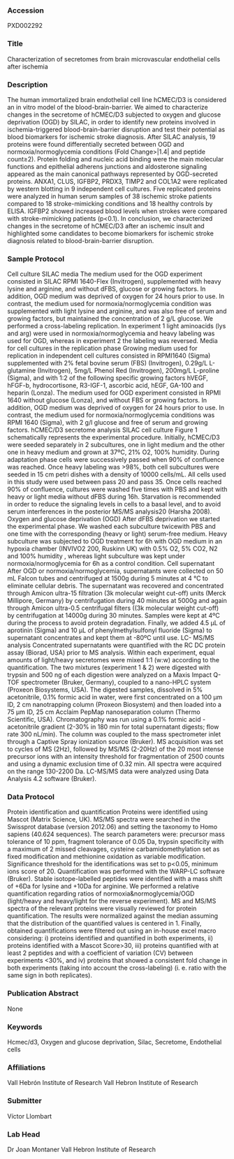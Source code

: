 ### Accession
PXD002292

### Title
Characterization of secretomes from brain microvascular endothelial cells after ischemia

### Description
The human immortalized brain endothelial cell line hCMEC/D3 is considered an in vitro model of the blood-brain-barrier. We aimed to characterize changes in the secretome of hCMEC/D3 subjected to oxygen and glucose deprivation (OGD) by SILAC, in order to identify new proteins involved in ischemia-triggered blood-brain-barrier disruption and test their potential as blood biomarkers for ischemic stroke diagnosis. After SILAC analysis, 19 proteins were found differentially secreted between OGD and normoxia/normoglycemia conditions (Fold Change>|1.4| and peptide count≥2). Protein folding and nucleic acid binding were the main molecular functions and epithelial adherens junctions and aldosterone signaling appeared as the main canonical pathways represented by OGD-secreted proteins. ANXA1, CLUS, IGFBP2, PRDX3, TIMP2 and COL1A2 were replicated by western blotting in 9 independent cell cultures. Five replicated proteins were analyzed in human serum samples of 38 ischemic stroke patients compared to 18 stroke-mimicking conditions and 18 healthy controls by ELISA. IGFBP2 showed increased blood levels when strokes were compared with stroke-mimicking patients (p<0.1).  In conclusion, we characterized changes in the secretome of hCMEC/D3 after an ischemic insult and highlighted some candidates to become biomarkers for ischemic stroke diagnosis related to blood-brain-barrier disruption.

### Sample Protocol
Cell culture  SILAC media The medium used for the OGD experiment consisted in SILAC RPMI 1640-Flex (Invitrogen), supplemented with heavy lysine and arginine, and without dFBS, glucose or growing factors. In addition, OGD medium was deprived of oxygen for 24 hours prior to use. In contrast, the medium used for normoxia/normoglycemia condition was supplemented with light lysine and arginine, and was also free of serum and growing factors, but maintained the concentration of 2 g/L glucose.  We performed a cross-labeling replication. In experiment 1 light aminoacids (lys and arg) were used in normoxia/normoglycemia and heavy labeling was used for OGD, whereas in experiment 2 the labeling was reversed.   Media for cell cultures in the replication phase Growing medium used for replication in independent cell cultures consisted in RPMI1640 (Sigma) supplemented with 2% fetal bovine serum (FBS) (Invitrogen),  0.29g/L L-glutamine (Invitrogen), 5mg/L Phenol Red (Invitrogen), 200mg/L L-proline (Sigma), and with 1:2 of the following specific growing factors hVEGF, hFGF-b, hydrocortisone, R3-IGF-1, ascorbic acid, hEGF, GA-100 and heparin (Lonza). The medium used for OGD experiment consisted in RPMI 1640 without glucose (Lonza), and without FBS or growing factors. In addition, OGD medium was deprived of oxygen for 24 hours prior to use. In contrast, the medium used for normoxia/normoglycemia conditions was RPMI 1640 (Sigma), with 2 g/l glucose and free of serum and growing factors.  hCMEC/D3 secretome  analysis SILAC cell culture Figure 1 schematically represents the experimental procedure. Initially, hCMEC/D3 were seeded separately in 2 subcultures, one in light medium and the other one in heavy medium and grown at 37ºC, 21% O2, 100% humidity. During adaptation phase cells were successively passed when 90% of confluence was reached. Once heavy labeling was >98%,  both cell subcultures were seeded in 15 cm petri dishes with a density of 10000 cells/mL. All cells used in this study were used between pass 20 and pass 35.  Once cells reached 90% of confluence, cultures were washed five times with PBS and kept with heavy or light media without dFBS during 16h. Starvation is recommended in order to reduce the signaling levels in cells to a basal level, and to avoid serum interferences in the posterior MS/MS analysis20 (Harsha 2008). Oxygen and glucose deprivation (OGD) After dFBS deprivation we started the experimental phase. We washed each subculture twicewith PBS and one time with the corresponding (heavy or light) serum-free medium. Heavy subculture was subjected to OGD treatment for 6h with OGD medium in an hypoxia chamber (INVIVO2 200, Ruskinn UK) with 0.5% O2, 5% CO2, N2 and 100% humidity , whereas light subculture was kept under normoxia/normoglycemia for 6h as a control condition. Cell supernatant After OGD or normoxia/normoglycemia, supernatants were collected on 50 mL Falcon tubes and centrifuged at 1500g during 5 minutes at 4 °C to eliminate cellular debris. The supernatant was recovered and concentrated through Amicon ultra-15 filtration (3k molecular weight cut-off) units (Merck Millipore, Germany) by centrifugation during 40 minutes at 5000g and again through Amicon ultra-0.5 centrifugal filters ((3k molecular weight cut-off) by centrifugation at 14000g during 30 minutes. Samples were kept at 4ºC during the process to avoid protein degradation. Finally, we added 4.5 µL of aprotinin (Sigma) and 10 µL of phenylmethylsulfonyl fluoride (Sigma) to supernatant concentrates and kept them at -80ºC until use. LC- MS/MS analysis Concentrated supernatants were quantified with the RC DC protein assay (Biorad, USA) prior to MS analysis. Within each experiment, equal amounts of light/heavy secretomes were mixed 1:1 (w:w) according to the quantification. The two mixtures (experiment 1 & 2) were digested with trypsin and 500 ng of each digestion were analyzed on a Maxis Impact Q-TOF spectrometer (Bruker, Germany), coupled to a nano-HPLC system (Proxeon Biosystems, USA). The digested samples, dissolved in 5% acetonitrile, 0.1% formic acid in water, were first concentrated on a 100 µm ID, 2 cm nanotrapping column (Proxeon Biosystem) and then loaded into a 75 µm ID, 25 cm Acclaim PepMap nanoseparation column (Thermo Scientific, USA). Chromatography was run using a 0.1% formic acid - acetonitrile gradient (2-30% in 180 min for total supernatant digests; flow rate 300 nL/min). The column was coupled to the mass spectrometer inlet through a Captive Spray ionization source (Bruker). MS acquisition was set to cycles of MS (2Hz), followed by MS/MS (2-20Hz) of the 20 most intense precursor ions with an intensity threshold for fragmentation of 2500 counts and using a dynamic exclusion time of 0.32 min. All spectra were acquired on the range 130-2200 Da. LC-MS/MS data were analyzed using Data Analysis 4.2 software (Bruker).

### Data Protocol
Protein identification and quantification  Proteins were identified using Mascot (Matrix Science, UK). MS/MS spectra were searched in the Swissprot database (version 2012.06) and setting the taxonomy to Homo sapiens (40.624 sequences). The search parameters were: precursor mass tolerance of 10 ppm, fragment tolerance of 0.05 Da, trypsin specificity with a maximum of 2 missed cleavages, cysteine carbamidomethylation set as fixed modification and methionine oxidation as variable modification. Significance threshold for the identifications was set to p<0.05, minimum ions score of 20.    Quantification was performed with the WARP-LC software (Bruker). Stable isotope-labelled peptides were identified with a mass shift of +6Da for lysine and +10Da for arginine. We performed a relative quantification regarding ratios of normoxia&normoglycemia/OGD (light/heavy and heavy/light for the reverse experiment). MS and MS/MS spectra of the relevant proteins were visually reviewed for protein quantification. The results were normalized against the median assuming that the distribution of the quantified values is centered in 1. Finally, obtained quantifications were filtered out using an in-house excel macro considering: i) proteins identified and quantified in both experiments, ii) proteins identified with a Mascot Score>30, iii) proteins quantified with at least 2 peptides and with a coefficient of variation (CV) between experiments <30%, and iv) proteins that showed a consistent fold change in both experiments (taking into account the cross-labeling) (i. e. ratio with the same sign in both replicates).

### Publication Abstract
None

### Keywords
Hcmec/d3, Oxygen and glucose deprivation, Silac, Secretome, Endothelial cells

### Affiliations
Vall Hebrón Institute of Research
Vall Hebron Institute of Research

### Submitter
Víctor Llombart

### Lab Head
Dr Joan Montaner
Vall Hebron Institute of Research


